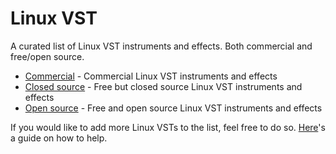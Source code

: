 # Linux VST 
A curated list of Linux VST instruments and effects. Both commercial and free/open source.

- [Commercial](commercial.md) - Commercial Linux VST instruments and effects
- [Closed source](closedfree.md) - Free but closed source Linux VST instruments and effects
- [Open source](opensource.md) - Free and open source Linux VST instruments and effects

If you would like to add more Linux VSTs to the list, feel free to do so. [Here](CONTRIBUTING.md)'s a guide on how to help.
